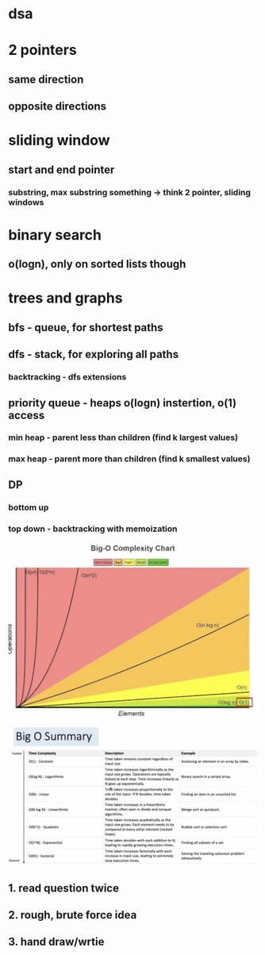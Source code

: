 # dsa

# 2 pointers
## same direction
## opposite directions

# sliding window
## start and end pointer

### substring, max substring something -> think 2 pointer, sliding windows

# binary search
## o(logn), only on sorted lists though

# trees and graphs

## bfs - queue, for shortest paths
## dfs - stack, for exploring all paths
### backtracking - dfs extensions

## priority queue - heaps o(logn) instertion, o(1) access
### min heap - parent less than children (find k largest values)
### max heap - parent more than children (find k smallest values)

## DP
### bottom up
### top down - backtracking with memoization

![alt text](image.png)
![alt text](image-1.png)

## 1. read question twice
## 2. rough, brute force idea
## 3. hand draw/wrtie
